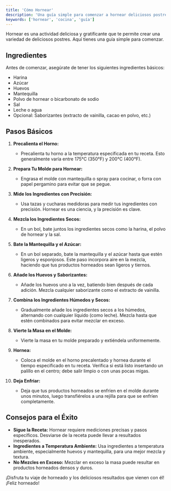 ```yaml
---
title: 'Cómo Hornear'
description: 'Una guía simple para comenzar a hornear deliciosos postres.'
keywords: ['hornear', 'cocina', 'guía']
---
```


Hornear es una actividad deliciosa y gratificante que te permite crear una variedad de deliciosos postres. Aquí tienes una guía simple para comenzar.

## Ingredientes

Antes de comenzar, asegúrate de tener los siguientes ingredientes básicos:

- Harina
- Azúcar
- Huevos
- Mantequilla
- Polvo de hornear o bicarbonato de sodio
- Sal
- Leche o agua
- Opcional: Saborizantes (extracto de vainilla, cacao en polvo, etc.)

## Pasos Básicos

1. **Precalienta el Horno:**

   - Precalienta tu horno a la temperatura especificada en tu receta. Esto generalmente varía entre 175°C (350°F) y 200°C (400°F).

2. **Prepara Tu Molde para Hornear:**

   - Engrasa el molde con mantequilla o spray para cocinar, o forra con papel pergamino para evitar que se pegue.

3. **Mide los Ingredientes con Precisión:**

   - Usa tazas y cucharas medidoras para medir tus ingredientes con precisión. Hornear es una ciencia, y la precisión es clave.

4. **Mezcla los Ingredientes Secos:**

   - En un bol, bate juntos los ingredientes secos como la harina, el polvo de hornear y la sal.

5. **Bate la Mantequilla y el Azúcar:**

   - En un bol separado, bate la mantequilla y el azúcar hasta que estén ligeros y esponjosos. Este paso incorpora aire en la mezcla, haciendo que tus productos horneados sean ligeros y tiernos.

6. **Añade los Huevos y Saborizantes:**

   - Añade los huevos uno a la vez, batiendo bien después de cada adición. Mezcla cualquier saborizante como el extracto de vainilla.

7. **Combina los Ingredientes Húmedos y Secos:**

   - Gradualmente añade los ingredientes secos a los húmedos, alternando con cualquier líquido (como leche). Mezcla hasta que estén combinados para evitar mezclar en exceso.

8. **Vierte la Masa en el Molde:**

   - Vierte la masa en tu molde preparado y extiéndela uniformemente.

9. **Hornea:**

   - Coloca el molde en el horno precalentado y hornea durante el tiempo especificado en tu receta. Verifica si está listo insertando un palillo en el centro; debe salir limpio o con unas pocas migas.

10. **Deja Enfriar:**
    - Deja que tus productos horneados se enfríen en el molde durante unos minutos, luego transfiérelos a una rejilla para que se enfríen completamente.

## Consejos para el Éxito

- **Sigue la Receta:** Hornear requiere mediciones precisas y pasos específicos. Desviarse de la receta puede llevar a resultados inesperados.
- **Ingredientes a Temperatura Ambiente:** Usa ingredientes a temperatura ambiente, especialmente huevos y mantequilla, para una mejor mezcla y textura.
- **No Mezcles en Exceso:** Mezclar en exceso la masa puede resultar en productos horneados densos y duros.

¡Disfruta tu viaje de horneado y los deliciosos resultados que vienen con él! ¡Feliz horneado!
